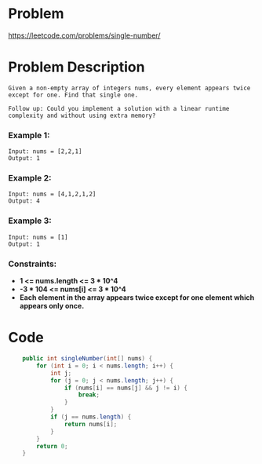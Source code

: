 # Problem
https://leetcode.com/problems/single-number/
# Problem Description
```
Given a non-empty array of integers nums, every element appears twice except for one. Find that single one.

Follow up: Could you implement a solution with a linear runtime complexity and without using extra memory?
```
### Example 1:
```
Input: nums = [2,2,1]
Output: 1
```
### Example 2:
```
Input: nums = [4,1,2,1,2]
Output: 4
```
### Example 3:
```
Input: nums = [1]
Output: 1
```
### Constraints:
- **1 <= nums.length <= 3 * 10^4**
- **-3 * 104 <= nums[i] <= 3 * 10^4**
- **Each element in the array appears twice except for one element which appears only once.**

# Code
```java
    public int singleNumber(int[] nums) {
        for (int i = 0; i < nums.length; i++) {
            int j;
            for (j = 0; j < nums.length; j++) {
                if (nums[i] == nums[j] && j != i) {
                    break;
                }
            }
            if (j == nums.length) {
                return nums[i];
            }
        }
        return 0;
    }
```
